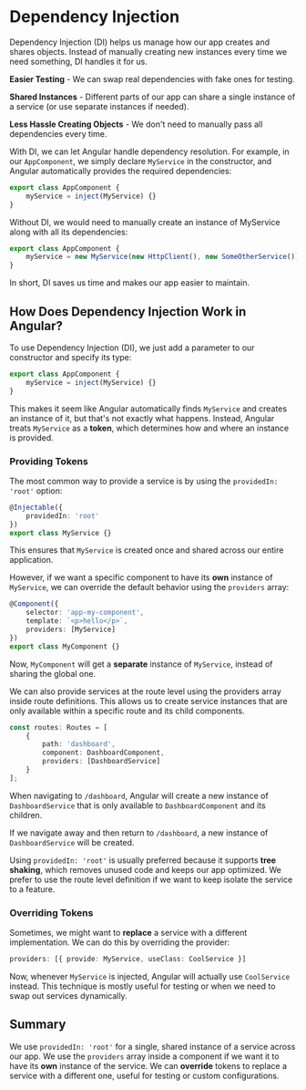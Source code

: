 # Dependency Injection

Dependency Injection (DI) helps us manage how our app creates and shares objects.
Instead of manually creating new instances every time we need something, DI handles it for us.

**Easier Testing** - We can swap real dependencies with fake ones for testing.

**Shared Instances** - Different parts of our app can share a single instance of a service
(or use separate instances if needed).

**Less Hassle Creating Objects** - We don't need to manually pass all dependencies every time.

With DI, we can let Angular handle dependency resolution.
For example, in our `AppComponent`, we simply declare `MyService` in the constructor, and Angular
automatically provides the required dependencies:

```ts
export class AppComponent {
    myService = inject(MyService) {}
}
```

Without DI, we would need to manually create an instance of MyService along with all its dependencies:

```ts
export class AppComponent {
    myService = new MyService(new HttpClient(), new SomeOtherService());
}
```

In short, DI saves us time and makes our app easier to maintain.

## How Does Dependency Injection Work in Angular?

To use Dependency Injection (DI), we just add a parameter to our constructor and specify its type:

```ts
export class AppComponent {
    myService = inject(MyService) {}
}
```

This makes it seem like Angular automatically finds `MyService` and creates an instance of it,
but that's not exactly what happens. Instead, Angular treats `MyService` as a **token**,
which determines how and where an instance is provided.

### Providing Tokens

The most common way to provide a service is by using the `providedIn: 'root'` option:

```ts
@Injectable({
    providedIn: 'root'
})
export class MyService {}
```

This ensures that `MyService` is created once and shared across our entire application.

However, if we want a specific component to have its **own** instance of `MyService`,
we can override the default behavior using the `providers` array:

```ts
@Component({
    selector: 'app-my-component',
    template: `<p>hello</p>`,
    providers: [MyService]
})
export class MyComponent {}
```

Now, `MyComponent` will get a **separate** instance of `MyService`, instead of sharing the global one.

We can also provide services at the route level using the providers array inside route definitions.
This allows us to create service instances that are only available within a specific route and its
child components.

```ts
const routes: Routes = [
    {
        path: 'dashboard',
        component: DashboardComponent,
        providers: [DashboardService]
    }
];
```

When navigating to `/dashboard`, Angular will create a new instance of `DashboardService` that is only
available to `DashboardComponent` and its children.

If we navigate away and then return to `/dashboard`, a new instance of `DashboardService` will be created.

Using `providedIn: 'root'` is usually preferred because it supports **tree shaking**,
which removes unused code and keeps our app optimized. We prefer to use the route level definition if
we want to keep isolate the service to a feature.

### Overriding Tokens

Sometimes, we might want to **replace** a service with a different implementation.
We can do this by overriding the provider:

```ts
providers: [{ provide: MyService, useClass: CoolService }]
```

Now, whenever `MyService` is injected, Angular will actually use `CoolService` instead.
This technique is mostly useful for testing or when we need to swap out services dynamically.

## Summary

We use `providedIn: 'root'` for a single, shared instance of a service across our app.
We use the `providers` array inside a component if we want it to have its **own** instance of the service.
We can **override** tokens to replace a service with a different one, useful for testing or custom configurations.
